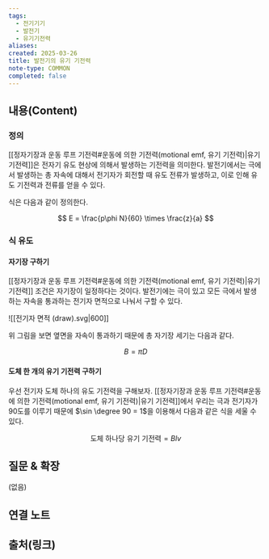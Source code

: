 ```yaml
---
tags:
  - 전기기기
  - 발전기
  - 유기기전력
aliases: 
created: 2025-03-26
title: 발전기의 유기 기전력
note-type: COMMON
completed: false
---
```


## 내용(Content)

### 정의

 [[정자기장과 운동 루프 기전력#운동에 의한 기전력(motional emf, 유기 기전력)|유기 기전력]]은 전자기 유도 현상에 의해서 발생하는 기전력을 의미한다. 발전기에서는 극에서 발생하는 총 자속에 대해서 전기자가 회전할 때 유도 전류가 발생하고, 이로 인해 유도 기전력과 전류를 얻을 수 있다.
 
 식은 다음과 같이 정의한다.

$$
E = \frac{p\phi N}{60} \times \frac{z}{a}
$$

### 식 유도

#### 자기장 구하기

[[정자기장과 운동 루프 기전력#운동에 의한 기전력(motional emf, 유기 기전력)|유기 기전력]] 조건은 자기장이 일정하다는 것이다. 발전기에는 극이 있고 모든 극에서 발생하는 자속을 통과하는 전기자 면적으로 나눠서 구할 수 있다.

![[전기자 면적 (draw).svg|600]]

위 그림을 보면 옆면을 자속이 통과하기 때문에 총 자기장 세기는 다음과 같다.

$$
B = \pi D
$$

#### 도체 한 개의 유기 기전력 구하기

우선 전기자 도체 하나의 유도 기전력을 구해보자.  [[정자기장과 운동 루프 기전력#운동에 의한 기전력(motional emf, 유기 기전력)|유기 기전력]]에서 우리는 극과 전기자가 90도를 이루기 때문에 $\sin \degree 90 = 1$을 이용해서 다음과 같은 식을 세울 수 있다.

$$
\text{도체 하나당 유기 기전력} = Blv
$$








## 질문 & 확장

(없음)

## 연결 노트

## 출처(링크)

